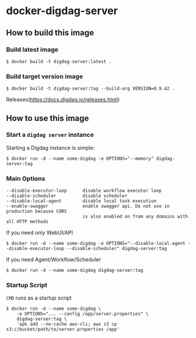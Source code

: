 # docker-digdag-server

## How to build this image

### Build latest image

```shell
$ docker build -t digdag-server:latest .
```

### Build target version image

```shell
$ docker build -t digdag-server:tag --build-arg VERSION=0.9.42 .
```

Releases(https://docs.digdag.io/releases.html)

## How to use this image

### Start a `digdag server` instance

Starting a Digdag instance is simple:
```shell
$ docker run -d --name some-digdag -e OPTIONS="--memory" digdag-server:tag
```

### Main Options

```
--disable-executor-loop      disable workflow executor loop
--disable-scheduler          disable scheduler
--disable-local-agent        disable local task execution
--enable-swagger             enable swagger api. Do not use in production because CORS
                             is also enabled on from any domains with all HTTP methods
```

If you need only WebUI/API

```shell
$ docker run -d --name some-digdag -e OPTIONS="--disable-local-agent --disable-executor-loop --disable-scheduler" digdag-server:tag
```

If you need Agent/Workflow/Scheduler

```shell
$ docker run -d --name some-digdag digdag-server:tag
```

### Startup Script

`CMD` runs as a startup script

```shell
$ docker run -d --name some-digdag \
    -e OPTIONS="... --config /app/server.properties" \
    digdag-server:tag \
    'apk add --no-cache aws-cli; aws s3 cp s3://bucket/path/to/server.properties /app'
```
